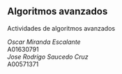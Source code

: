 ## Algoritmos avanzados
Actividades de algoritmos avanzados  

*Oscar Miranda Escalante*  
A01630791  
*Jose Rodrigo Saucedo Cruz*  
A00571371  
